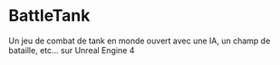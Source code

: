 # BattleTank
Un jeu de combat de tank en monde ouvert avec une IA, un champ de bataille, etc... sur Unreal Engine 4
